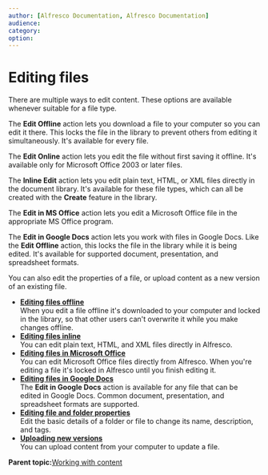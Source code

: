 ```yaml
---
author: [Alfresco Documentation, Alfresco Documentation]
audience: 
category: 
option: 
---
```


# Editing files

There are multiple ways to edit content. These options are available whenever suitable for a file type.

The **Edit Offline** action lets you download a file to your computer so you can edit it there. This locks the file in the library to prevent others from editing it simultaneously. It's available for every file.

The **Edit Online** action lets you edit the file without first saving it offline. It's available only for Microsoft Office 2003 or later files.

The **Inline Edit** action lets you edit plain text, HTML, or XML files directly in the document library. It's available for these file types, which can all be created with the **Create** feature in the library.

The **Edit in MS Office** action lets you edit a Microsoft Office file in the appropriate MS Office program.

The **Edit in Google Docs** action lets you work with files in Google Docs. Like the **Edit Offline** action, this locks the file in the library while it is being edited. It's available for supported document, presentation, and spreadsheet formats.

You can also edit the properties of a file, or upload content as a new version of an existing file.

-   **[Editing files offline](../tasks/library-item-edit-offline.md)**  
When you edit a file offline it's downloaded to your computer and locked in the library, so that other users can't overwrite it while you make changes offline.
-   **[Editing files inline](../tasks/library-item-edit-inline.md)**  
You can edit plain text, HTML, and XML files directly in Alfresco.
-   **[Editing files in Microsoft Office](../tasks/library-item-edit-online.md)**  
You can edit Microsoft Office files directly from Alfresco. When you're editing a file it's locked in Alfresco until you finish editing it.
-   **[Editing files in Google Docs](../tasks/library-edit-content-googledocs.md)**  
The **Edit in Google Docs** action is available for any file that can be edited in Google Docs. Common document, presentation, and spreadsheet formats are supported.
-   **[Editing file and folder properties](../tasks/library-item-edit-metadata.md)**  
Edit the basic details of a folder or file to change its name, description, and tags.
-   **[Uploading new versions](../tasks/library-item-upload.md)**  
You can upload content from your computer to update a file.

**Parent topic:**[Working with content](../concepts/library-items-individual.md)

